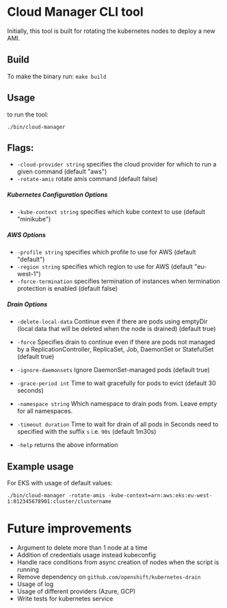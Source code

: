 # Cloud Manager CLI tool
Initially, this tool is built for rotating the kubernetes nodes to deploy a new AMI.

## Build
To make the binary run:
``make build``
## Usage
to run the tool:

`./bin/cloud-manager`

## Flags:

*  `-cloud-provider string`
    specifies the cloud provider for which to run a given command (default "aws")
*  `-rotate-amis`
    rotate amis command (default false)
##### Kubernetes Configuration Options
*   `-kube-context string`
    specifies which kube context to use (default "minikube") 
##### AWS Options
*   `-profile string`
    specifies which profile to use for AWS (default "default")
*  `-region string`
    specifies which region to use for AWS (default "eu-west-1")
*   `-force-termination`
    specifies termination of instances when termination protection is enabled (default false)
    
##### Drain Options
* `-delete-local-data`
    Continue even if there are pods using emptyDir (local data that will be deleted when the node is drained) (default true)
*  `-force`
    Specifies drain to continue even if there are pods not managed by a ReplicationController, ReplicaSet, Job, DaemonSet or StatefulSet (default true)
* `-ignore-daemonsets`
    Ignore DaemonSet-managed pods (default true)
*   `-grace-period int`
    Time to wait gracefully for pods to evict (default 30 seconds)
*   `-namespace string`
    Which namespace to drain pods from. Leave empty for all namespaces.
*   `-timeout duration`
    Time to wait for drain of all pods in Seconds need to specified with the suffix `s` i.e. `90s` (default 1m30s)

*  `-help` 
    returns the above information
    
## Example usage
For EKS with usage of default values:

`./bin/cloud-manager -rotate-amis -kube-context=arn:aws:eks:eu-west-1:012345678901:cluster/clustername`

# Future improvements
* Argument to delete more than 1 node at a time
* Addition of credentials usage instead kubeconfig 
* Handle race conditions from async creation of nodes when the script is running
* Remove dependency on `github.com/openshift/kubernetes-drain`
* Usage of log
* Usage of different providers (Azure, GCP)
* Write tests for kubernetes service